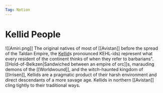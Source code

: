 ```yaml
---
Tag: Notion
---
```

# Kellid People
![[Amiri.png]]
The original natives of most of [[Avistan]] before the spread of the Taldan Empire, the [Kellid](https://pathfinderwiki.com/wiki/Kellid)s pronounced KEHL-ids) represent what every resident of the continent thinks of when they refer to barbarians". [[Hold-of-Belkzen|Sandwiched between an empire of orc]]s, marauding demons of the [[Worldwound]], and the witch-haunted kingdom of [[Irrisen]], Kellids are a pragmatic product of their harsh environment and direct descendants of a more savage age. Kellids in northern [[Avistan]] cling tightly to their traditional ways.